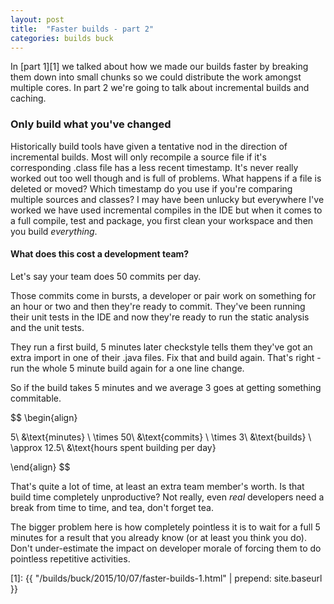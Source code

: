 ```yaml
---
layout: post
title:  "Faster builds - part 2"
categories: builds buck
---
```


In [part 1][1] we talked about how we made our builds faster by breaking them down into small chunks so we could
 distribute the work amongst multiple cores. In part 2 we're going to talk about incremental builds and caching.
 
### Only build what you've changed

Historically build tools have given a tentative nod in the direction of incremental builds. Most will only recompile
 a source file if it's corresponding .class file has a less recent timestamp. It's never really worked out too well
 though and is full of problems. What happens if a file is deleted or moved? Which timestamp do you use if you're
 comparing multiple sources and classes? I may have been unlucky but everywhere I've worked we have used
 incremental compiles in the IDE but when it comes to a full compile, test and package, you first clean your workspace
 and then you build _everything_.
 
#### What does this cost a development team? 

Let's say your team does 50 commits per day.
  
Those commits come in bursts, a developer or pair work on something for an hour or two and then they're ready to commit.
 They've been running their unit tests in the IDE and now they're ready to run the static analysis and the unit
 tests.
 
They run a first build, 5 minutes later checkstyle tells them they've got an extra import in one of their .java 
 files. Fix that and build again. That's right - run the whole 5 minute build again for a one line change.
   
So if the build takes 5 minutes and we average 3 goes at getting something commitable.

$$
\begin{align}

5\ &\text{minutes} \\ 
\times 
50\ &\text{commits} \\ 
\times 
3\ &\text{builds} \\ 
\approx 
12.5\ &\text{hours spent building per day}

\end{align}
$$

That's quite a lot of time, at least an extra team member's worth. Is that build time completely unproductive? Not
really, even _real_ developers need a break from time to time, and tea, don't forget tea.

The bigger problem here is how completely pointless it is to wait for a full 5 minutes for a result that you already
 know (or at least you think you do). Don't under-estimate the impact on developer morale of forcing them to do pointless
 repetitive activities. 


[1]: {{ "/builds/buck/2015/10/07/faster-builds-1.html" | prepend: site.baseurl }}
